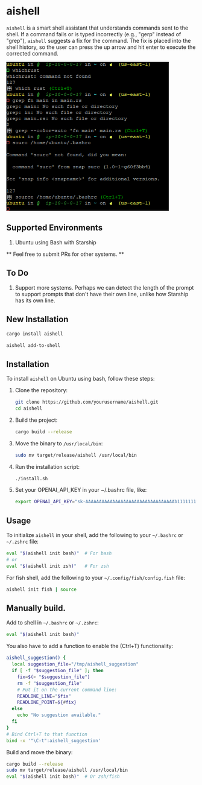 # aishell

`aishell` is a smart shell assistant that understands commands sent to the shell. If a command fails or is typed incorrectly (e.g., "gerp" instead of "grep"), `aishell` suggests a fix for the command. The fix is placed into the shell history, so the user can press the up arrow and hit enter to execute the corrected command.

![Image of using it in your shell.](image.png)

## Supported Environments

1. Ubuntu using Bash with Starship

** Feel free to submit PRs for other systems. **

## To Do

1. Support more systems. Perhaps we can detect the length of the prompt to support prompts that don't have their own line, unlike how Starship has its own line.

## New Installation

```sh
cargo install aishell
```

```
aishell add-to-shell
```

## Installation

To install `aishell` on Ubuntu using bash, follow these steps:

1. Clone the repository:
    ```sh
    git clone https://github.com/yourusername/aishell.git
    cd aishell
    ```

2. Build the project:
    ```sh
    cargo build --release
    ```

3. Move the binary to `/usr/local/bin`:
    ```sh
    sudo mv target/release/aishell /usr/local/bin
    ```

4. Run the installation script:
    ```sh
    ./install.sh
    ```

5. Set your OPENAI_API_KEY in your ~/.bashrc file, like:
    ```sh
    export OPENAI_API_KEY="sk-AAAAAAAAAAAAAAAAAAAAAAAAAAAAAAAAAb11111111111111"
    ```

## Usage

To initialize `aishell` in your shell, add the following to your `~/.bashrc` or `~/.zshrc` file:

```sh
eval "$(aishell init bash)"  # For bash
# or
eval "$(aishell init zsh)"   # For zsh
```

For fish shell, add the following to your `~/.config/fish/config.fish` file:

```sh
aishell init fish | source
```

## Manually build.

Add to shell in `~/.bashrc` or `~/.zshrc`:

```sh
eval "$(aishell init bash)"
```

You also have to add a function to enable the (Ctrl+T) functionality:

```sh
aishell_suggestion() {
  local suggestion_file="/tmp/aishell_suggestion"
  if [ -f "$suggestion_file" ]; then
    fix=$(< "$suggestion_file")
    rm -f "$suggestion_file"
    # Put it on the current command line:
    READLINE_LINE="$fix"
    READLINE_POINT=${#fix}
  else
    echo "No suggestion available."
  fi
}
# Bind Ctrl+T to that function
bind -x '"\C-t":aishell_suggestion'
```

Build and move the binary:

```sh
cargo build --release
sudo mv target/release/aishell /usr/local/bin
eval "$(aishell init bash)"  # Or zsh/fish
```
